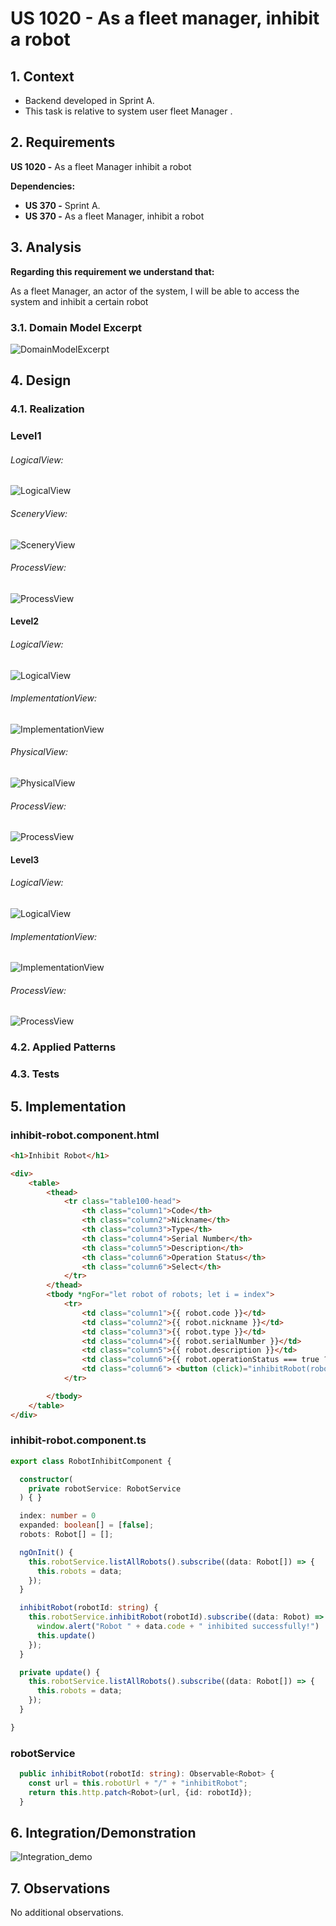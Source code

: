 # US 1020 - As a fleet manager, inhibit a robot 

## 1. Context

* Backend developed in Sprint A.
* This task is relative to system user fleet Manager .

## 2. Requirements

**US 1020 -** As a fleet Manager inhibit a robot 

**Dependencies:**
- **US 370 -** Sprint A.
- **US 370 -** As a fleet Manager, inhibit a robot

## 3. Analysis

**Regarding this requirement we understand that:**

As a fleet Manager, an actor of the system, I will be able to access the system and 
inhibit a certain robot 

### 3.1. Domain Model Excerpt
![DomainModelExcerpt](Diagrams/DomainModelExcerpt.svg)


## 4. Design

### 4.1. Realization

### Level1
###### LogicalView:
![LogicalView](Diagrams/Level1/LogicalView.svg)

###### SceneryView:
![SceneryView](Diagrams/Level1/SceneryView.svg)

###### ProcessView:
![ProcessView](Diagrams/Level1/ProcessView.svg)

#### Level2

###### LogicalView:

![LogicalView](Diagrams/Level2/LogicalView.svg)

###### ImplementationView:
![ImplementationView](Diagrams/Level2/ImplementationView.svg)

###### PhysicalView:
![PhysicalView](Diagrams/Level2/PhysicalView.svg)

###### ProcessView:
![ProcessView](Diagrams/Level2/ProcessView.svg)

#### Level3
###### LogicalView:
![LogicalView](Diagrams/Level3/LogicalView.svg)

###### ImplementationView:
![ImplementationView](Diagrams/Level3/ImplementationView.svg)

###### ProcessView:
![ProcessView](Diagrams/Level3/ProcessView.svg)


### 4.2. Applied Patterns


### 4.3. Tests

## 5. Implementation

### inhibit-robot.component.html

```html
<h1>Inhibit Robot</h1>

<div>
    <table>
        <thead>
            <tr class="table100-head">
                <th class="column1">Code</th>
                <th class="column2">Nickname</th>
                <th class="column3">Type</th>
                <th class="column4">Serial Number</th>
                <th class="column5">Description</th>
                <th class="column6">Operation Status</th>
                <th class="column6">Select</th>
            </tr>
        </thead>
        <tbody *ngFor="let robot of robots; let i = index">
            <tr>
                <td class="column1">{{ robot.code }}</td>
                <td class="column2">{{ robot.nickname }}</td>
                <td class="column3">{{ robot.type }}</td>
                <td class="column4">{{ robot.serialNumber }}</td>
                <td class="column5">{{ robot.description }}</td>
                <td class="column6">{{ robot.operationStatus === true ? 'Working' : 'Disabled' }}</td>
                <td class="column6"> <button (click)="inhibitRobot(robot.code)">Inhibit</button> </td>
            </tr>

        </tbody>
    </table>
</div>
```

### inhibit-robot.component.ts

```typescript
export class RobotInhibitComponent {

  constructor(
    private robotService: RobotService
  ) { }

  index: number = 0
  expanded: boolean[] = [false];
  robots: Robot[] = [];

  ngOnInit() {
    this.robotService.listAllRobots().subscribe((data: Robot[]) => {
      this.robots = data;
    });
  }

  inhibitRobot(robotId: string) {
    this.robotService.inhibitRobot(robotId).subscribe((data: Robot) => {
      window.alert("Robot " + data.code + " inhibited successfully!")
      this.update()
    });
  }

  private update() {
    this.robotService.listAllRobots().subscribe((data: Robot[]) => {
      this.robots = data;
    });
  }

}

```

### robotService

```typescript
  public inhibitRobot(robotId: string): Observable<Robot> {
    const url = this.robotUrl + "/" + "inhibitRobot";
    return this.http.patch<Robot>(url, {id: robotId});
  }
```

## 6. Integration/Demonstration

![Integration_demo](Video/inhibitRobot.gif)

## 7. Observations

No additional observations.
